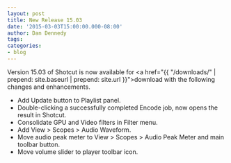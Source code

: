 ```yaml
---
layout: post
title: New Release 15.03
date: '2015-03-03T15:00:00.000-08:00'
author: Dan Dennedy
tags: 
categories:
- blog
---
```


Version 15.03 of Shotcut is now available for <a href="{{  "/downloads/" | prepend: site.baseurl | prepend: site.url }}">download</a> with the following changes and enhancements.<br>
<ul><li>Add Update button to Playlist panel.</li><li>Double-clicking a successfully completed Encode job, now opens the result in Shotcut.</li><li>Consolidate GPU and Video filters in Filter menu.</li><li>Add View &gt; Scopes &gt; Audio Waveform.</li><li>Move audio peak meter to View &gt; Scopes &gt; Audio Peak Meter and main toolbar button.&nbsp;</li><li>Move volume slider to player toolbar icon.</li></ul>